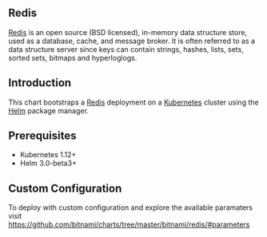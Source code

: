 ## Redis

[Redis](https://redis.io/topics/introduction) is an open source (BSD licensed), in-memory data structure store, used as a database, cache, and message broker. It is often referred to as a data structure server since keys can contain strings, hashes, lists, sets, sorted sets, bitmaps and hyperloglogs.

## Introduction

This chart bootstraps a [Redis](https://github.com/bitnami/charts/tree/master/bitnami/redis/#installing-the-chart) deployment on a [Kubernetes](http://kubernetes.io) cluster using the [Helm](https://helm.sh) package manager.

## Prerequisites

- Kubernetes 1.12+
- Helm 3.0-beta3+

## Custom Configuration

To deploy with custom configuration and explore the available paramaters visit https://github.com/bitnami/charts/tree/master/bitnami/redis/#parameters

